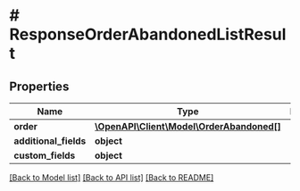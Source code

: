 # # ResponseOrderAbandonedListResult

## Properties

Name | Type | Description | Notes
------------ | ------------- | ------------- | -------------
**order** | [**\OpenAPI\Client\Model\OrderAbandoned[]**](OrderAbandoned.md) |  | [optional]
**additional_fields** | **object** |  | [optional]
**custom_fields** | **object** |  | [optional]

[[Back to Model list]](../../README.md#models) [[Back to API list]](../../README.md#endpoints) [[Back to README]](../../README.md)
